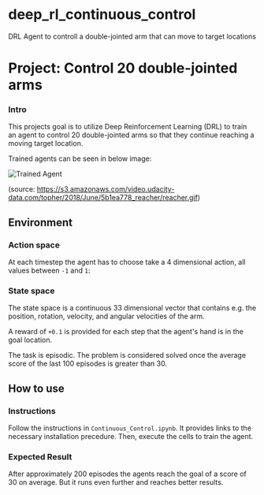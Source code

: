 # deep_rl_continuous_control

DRL Agent to controll a double-jointed arm that can move to target locations


# Project: Control 20 double-jointed arms

### Intro

[//]: # (Image References)

[image1]: https://s3.amazonaws.com/video.udacity-data.com/topher/2018/June/5b1ea778_reacher/reacher.gif "Trained Agent"


This projects goal is to utilize Deep Reinforcement Learning (DRL) to train an agent to control 20 double-jointed arms so that they continue reaching a moving target location.

Trained agents  can be seen in below image: 

![Trained Agent][image1]

(source: https://s3.amazonaws.com/video.udacity-data.com/topher/2018/June/5b1ea778_reacher/reacher.gif)

## Environment
### Action space
At each timestep the agent has to choose take a 4 dimensional action, all values between `-1` and `1`:

### State space

The state space is a continuous 33 dimensional vector that contains e.g. the position, rotation, velocity, and angular velocities of the arm.

A reward of `+0.1` is provided for each step that the agent's hand is in the goal location.

The task is episodic. The problem is considered solved once the average score of the last 100 episodes is greater than 30.

## How to use

### Instructions

Follow the instructions in `Continuous_Control.ipynb`. It provides links to the necessary installation precedure.
Then, execute the cells to train the agent.

### Expected Result
After approximately 200 episodes the agents reach the goal of a score of 30 on average.
But it runs even further and reaches better results.
